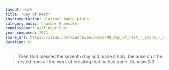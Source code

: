 ```yaml
---
layout: work
title: "Day of Rest"
instrumentation: clarinet &amp; piano
category_music: Chamber Ensemble
commissioner: Willinger Duo
year_composed: 2021
score_url: https://issuu.com/kianravaei/docs/00_day_of_rest_-_score_-_ed_2
duration: 6'
---
```

<blockquote>
<p>
<span class="teaser">Then God blessed the seventh day and made it holy, because on it he rested from all the work of creating that he had done.</span>
<cite>Genesis 2:3</cite>
</p>
</blockquote>